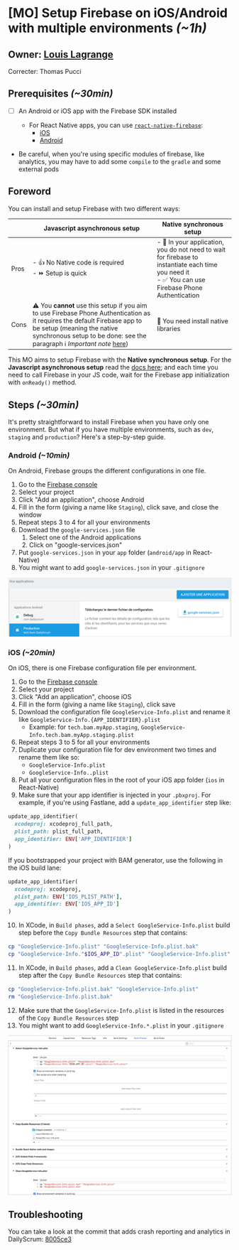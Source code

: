 # [MO] Setup Firebase on iOS/Android with multiple environments *(~1h)*

## Owner: [Louis Lagrange](https://github.com/Minishlink)

Correcter: Thomas Pucci

## Prerequisites *(~30min)*

- [ ] An Android or iOS app with the Firebase SDK installed

  - For React Native apps, you can use [`react-native-firebase`](https://github.com/invertase/react-native-firebase):
    - [iOS](https://rnfirebase.io/docs/v3.2.x/installation/ios)
    - [Android](https://rnfirebase.io/docs/v3.1.*/installation/android)
- Be careful, when you're using specific modules of firebase, like analytics, you may have to add some `compile` to the `gradle` and some external pods


## Foreword

You can install and setup Firebase with two different ways:

|   | Javascript asynchronous setup | Native synchronous setup  |
|---|---|---|
|  Pros |  - 👍 No Native code is required<br> - ⏩ Setup is quick | - 🚀 In your application, you do not need to wait for firebase to instantiate each time you need it<br> - ✅ You can use Firebase Phone Authentication  |
|  Cons |  ⚠️ You **cannot** use this setup if you aim to use Firebase Phone Authentication as it requires the default Firebase app to be setup (meaning the native synchronous setup to be done: see the paragraph ℹ️ *Important note* [here](https://rnfirebase.io/docs/v3.2.x/core/initialize-apps)) | 📲 You need install native libraries  |

This MO aims to setup Firebase with the **Native synchronous setup**. For the **Javascript asynchronous setup** read the [docs here](https://rnfirebase.io/docs/v3.2.x/core/initialize-apps); and each time you need to call Firebase in your JS code, wait for the Firebase app initialization with `onReady()` method.

## Steps *(~30min)*

It's pretty straightforward to install Firebase when you have only one environment.
But what if you have multiple environments, such as `dev`, `staging` and `production`?
Here's a step-by-step guide.

### Android *(~10min)*
On Android, Firebase groups the different configurations in one file.

1. Go to the [Firebase console](https://console.firebase.google.com/)
2. Select your project
3. Click "Add an application", choose Android
4. Fill in the form (giving a name like `Staging`), click save, and close the window
5. Repeat steps 3 to 4 for all your environments
5. Download the `google-services.json` file
   1. Select one of the Android applications
   2. Click on "google-services.json"
6. Put `google-services.json` in your `app` folder (`android/app` in React-Native)
7. You might want to add `google-services.json` in your `.gitignore`

![steps](assets/firebase_android.png)

### iOS *(~20min)*
On iOS, there is one Firebase configuration file per environment.

1. Go to the [Firebase console](https://console.firebase.google.com/)
2. Select your project
3. Click "Add an application", choose iOS
4. Fill in the form (giving a name like `Staging`), click save
5. Download the configuration file `GoogleService-Info.plist` and rename it like `GoogleService-Info.{APP_IDENTIFIER}.plist`
   * Example: for `tech.bam.myApp.staging`, `GoogleService-Info.tech.bam.myApp.staging.plist`
6. Repeat steps 3 to 5 for all your environments
7. Duplicate your configuration file for dev environment two times and rename them like so:
   * `GoogleService-Info.plist`
   * `GoogleService-Info..plist`
8. Put all your configuration files in the root of your iOS app folder (`ios` in React-Native)
9. Make sure that your app identifier is injected in your `.pbxproj`. For example, if you're using Fastlane, add a `update_app_identifier` step like:
```ruby
update_app_identifier(
  xcodeproj: xcodeproj_full_path,
  plist_path: plist_full_path,
  app_identifier: ENV['APP_IDENTIFIER']
)
```
If you bootstrapped your project with BAM generator, use the following in the iOS build lane:
```ruby
update_app_identifier(
  xcodeproj: xcodeproj,
  plist_path: ENV['IOS_PLIST_PATH'],
  app_identifier: ENV['IOS_APP_ID']
)
```
10. In XCode, in `Build phases`, add a `Select GoogleService-Info.plist` build step before the `Copy Bundle Resources` step that contains:
```bash
cp "GoogleService-Info.plist" "GoogleService-Info.plist.bak"
cp "GoogleService-Info."$IOS_APP_ID".plist" "GoogleService-Info.plist"
```
11. In XCode, in `Build phases`, add a `Clean GoogleService-Info.plist` build step after the `Copy Bundle Resources` step that contains:
```bash
cp "GoogleService-Info.plist.bak" "GoogleService-Info.plist"
rm "GoogleService-Info.plist.bak"
```
12. Make sure that the `GoogleService-Info.plist` is listed in the resources of the `Copy Bundle Resources` step
13. You might want to add `GoogleService-Info.*.plist` in your `.gitignore`

![XCode Setup](assets/ios_steps.png)

## Troubleshooting

You can take a look at the commit that adds crash reporting and analytics in DailyScrum: [8005ce3](https://github.com/Minishlink/DailyScrum/commit/8005ce348cc61e9ad4550392fc08ae8a1bad8033)
